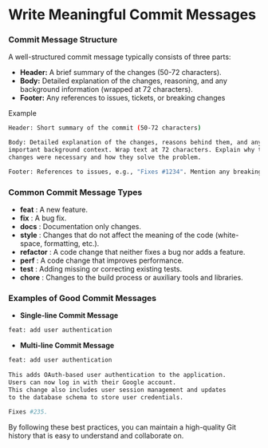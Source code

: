# Write Meaningful Commit Messages

### Commit Message Structure

A well-structured commit message typically consists of three parts:
* **Header:** A brief summary of the changes (50-72 characters).
* **Body:** Detailed explanation of the changes, reasoning, and any background information (wrapped at 72 characters).
* **Footer:** Any references to issues, tickets, or breaking changes

Example

```sh
Header: Short summary of the commit (50-72 characters)

Body: Detailed explanation of the changes, reasons behind them, and any
important background context. Wrap text at 72 characters. Explain why the
changes were necessary and how they solve the problem.

Footer: References to issues, e.g., "Fixes #1234". Mention any breaking changes.
```

### Common Commit Message Types

* **feat** : A new feature.
* **fix** : A bug fix.
* **docs** : Documentation only changes.
* **style** : Changes that do not affect the meaning of the code (white-space, formatting, etc.).
* **refactor** : A code change that neither fixes a bug nor adds a feature.
* **perf** : A code change that improves performance.
* **test** : Adding missing or correcting existing tests.
* **chore** : Changes to the build process or auxiliary tools and libraries.

### Examples of Good Commit Messages

* **Single-line Commit Message** 

```sh
feat: add user authentication
```

* **Multi-line Commit Message** 

```sh
feat: add user authentication
    
This adds OAuth-based user authentication to the application. 
Users can now log in with their Google account. 
This change also includes user session management and updates
to the database schema to store user credentials.
    
Fixes #235.
```

By following these best practices, you can maintain a high-quality Git history that is easy to understand and collaborate on.
